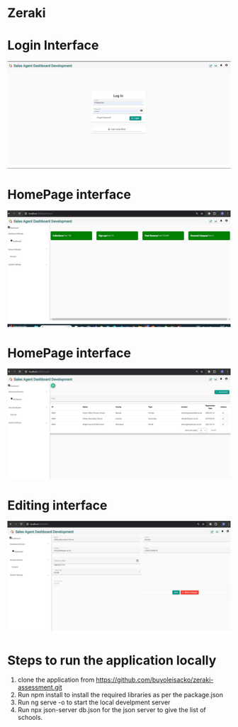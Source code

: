 # Zeraki

# Login Interface 

![Screenshot](./src/assets/images/login.PNG)

# HomePage interface 
![Screenshot](./src/assets/images/dashboard.png)

# HomePage interface 
![Screenshot](./src/assets/images/schools.png)
# Editing interface 
![Screenshot](./src/assets/images/details.png)


# Steps to run the application locally
  1. clone the application from  https://github.com/buyoleisacko/zeraki-assessment.git
  2. Run npm install to  install the required libraries as per the package.json
  3. Run ng serve -o to start  the local develpment server
  4. Run npx json-server db.json for the json server to give the list of schools.


